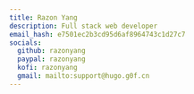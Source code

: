 ```yaml
---
title: Razon Yang
description: Full stack web developer
email_hash: e7501ec2b3cd95d6af8964743c1d27c7
socials:
  github: razonyang
  paypal: razonyang
  kofi: razonyang
  gmail: mailto:support@hugo.g0f.cn
---
```

